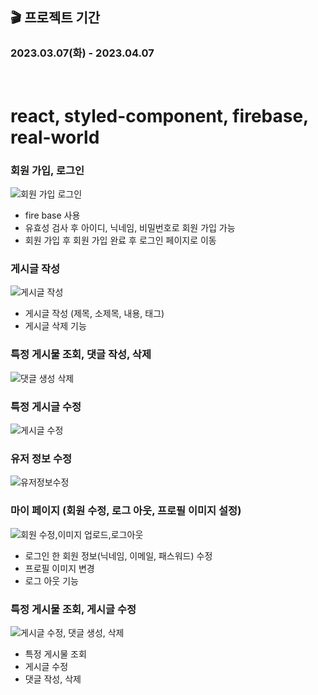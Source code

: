 ## 🎬 프로젝트 기간  
<h3>2023.03.07(화) - 2023.04.07</h3>

<br />

# react, styled-component, firebase, real-world


### 회원 가입, 로그인
![회원 가입 로그인](https://github.com/Rohsu95/Side-Project/assets/97446711/934f8e88-0aff-4b58-8a0a-5a21ef82f52e.gif)
 * fire base 사용
 * 유효성 검사 후 아이디, 닉네임, 비밀번호로 회원 가입 가능
 * 회원 가입 후 회원 가입 완료 후 로그인 페이지로 이동 

### 게시글 작성

![게시글 작성](https://github.com/Rohsu95/Side-Project/assets/97446711/a0e27b7c-bd30-4f8b-9313-9aad40d1a810.gif)

 * 게시글 작성 (제목, 소제목, 내용, 태그)
 * 게시글 삭제 기능

   
### 특정 게시물 조회, 댓글 작성, 삭제
![댓글 생성 삭제](https://github.com/Rohsu95/Side-Project/assets/97446711/5f7aaada-736f-44b8-9293-819e8c4dedf0.gif)

### 특정 게시글 수정
![게시글 수정](https://github.com/Rohsu95/Side-Project/assets/97446711/2cdfd83a-dcf8-43c9-b9b1-3054249ad5e5.gif)


### 유저 정보 수정
![유저정보수정](https://github.com/Rohsu95/Side-Project/assets/97446711/b680ada6-14dd-4610-b317-c786f86a38d8.gif)






### 마이 페이지 (회원 수정, 로그 아웃, 프로필 이미지 설정)

![회원 수정,이미지 업로드,로그아웃](https://user-images.githubusercontent.com/97446711/234175237-417ced7e-6d7e-42e7-acdb-d680931f1b77.gif)
 * 로그인 한 회원 정보(닉네임, 이메일, 패스워드) 수정
 * 프로필 이미지 변경
 * 로그 아웃 기능

### 특정 게시물 조회, 게시글 수정

![게시글 수정, 댓글 생성, 삭제](https://user-images.githubusercontent.com/97446711/234297742-67a4e65c-f587-4022-b2dd-e926007417a2.gif)
 * 특정 게시물 조회
 * 게시글 수정
 * 댓글 작성, 삭제
  
 




<br/>

